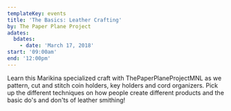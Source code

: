 ```yaml
---
templateKey: events
title: 'The Basics: Leather Crafting'
by: The Paper Plane Project
adates:
  bdates:
    - date: 'March 17, 2018'
start: '09:00am'
end: '12:00pm'
---
```

Learn this Marikina specialized craft with ThePaperPlaneProjectMNL as we pattern, cut and stitch coin holders, key holders and cord organizers. Pick up the different techniques on how people create different products and the basic do's and don'ts of leather smithing!
